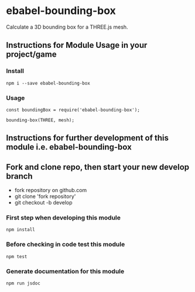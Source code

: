 # ebabel-bounding-box
Calculate a 3D bounding box for a THREE.js mesh.

## Instructions for Module Usage in your project/game

### Install
```
npm i --save ebabel-bounding-box
```

### Usage
```
const boundingBox = require('ebabel-bounding-box');

bounding-box(THREE, mesh);
```

## Instructions for further development of this module i.e. ebabel-bounding-box

## Fork and clone repo, then start your new develop branch

* fork repository on github.com
* git clone 'fork repository'
* git checkout -b develop

### First step when developing this module
```
npm install
```

### Before checking in code test this module 
```
npm test
```

### Generate documentation for this module
```
npm run jsdoc
```
